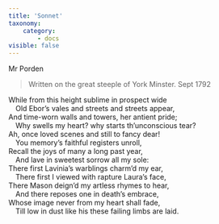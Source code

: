 ```yaml
---
title: 'Sonnet'
taxonomy:
    category:
        - docs
visible: false
---
```


<div class="author">Mr Porden</div>

> Written on the great steeple of York Minster. Sept 1792

While from this height sublime in prospect wide  
&emsp;Old Ebor’s vales and streets and streets appear,  
And time-worn walls and towers, her antient pride;  
&emsp;Why swells my heart? why starts th’unconscious tear?  
Ah, once loved scenes and still to fancy dear!  
&emsp;You memory’s faithful registers unroll,  
Recall the joys of many a long past year,  
&emsp;And lave in sweetest sorrow all my sole:  
There first Lavinia’s warblings charm’d my ear,  
&emsp;There first I viewed with rapture Laura’s face,  
There Mason deign’d my artless rhymes to hear,  
&emsp;And there reposes one in death’s embrace,  
Whose image never from my heart shall fade,  
&emsp;Till low in dust like his these failing limbs are laid.
